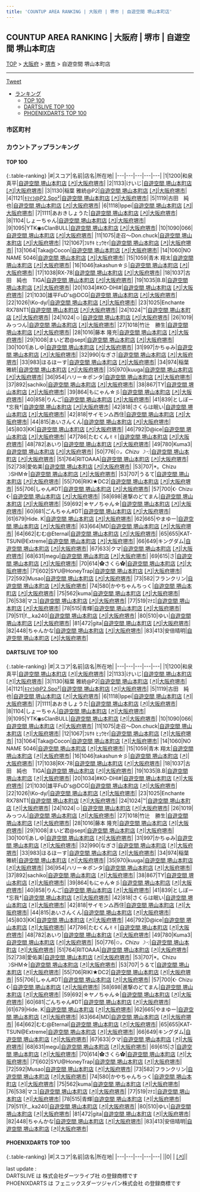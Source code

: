 ```yaml
---
title: 'COUNTUP AREA RANKING | 大阪府 | 堺市 | 自遊空間 堺山本町店'
---
```

## COUNTUP AREA RANKING | 大阪府 | 堺市 | 自遊空間 堺山本町店

[TOP](/darts/rank/) > [大阪府](/darts/rank/大阪府/) > [堺市](/darts/rank/大阪府/堺市/) > 自遊空間 堺山本町店

___

<a href="https://twitter.com/share?ref_src=twsrc%5Etfw" data-text="COUNTUP AREA RANKING | 大阪府堺市自遊空間 堺山本町店" class="twitter-share-button" data-hashtags="DARTSLIVE,PHOENIXDARTS,darts,ダーツ" data-show-count="false">Tweet</a>

* [ランキング](#カウントアップランキング)
    * [TOP 100](#top-100)
    * [DARTSLIVE TOP 100](#dartslive-top-100)
    * [PHOENIXDARTS TOP 100](#phoenixdarts-top-100)

### 市区町村

<ul>

</ul>

### カウントアップランキング

#### TOP 100



{:.table-ranking}
|#|スコア|名前|店名|所在地|
|---|---|---|---|---|
|1|1200|<span class="rank-name-dl">和泉　真平</span>|<a href="/darts/rank/shops/fd9c6bf70836f3e3f454cb89828a1cfe.html">自遊空間 堺山本町店</a> <a href="https://search.dartslive.com/jp/shop/fd9c6bf70836f3e3f454cb89828a1cfe">[↗]</a>|<a href="/darts/rank/大阪府/堺市">大阪府堺市</a>|
|2|1133|<span class="rank-name-dl">けいじ</span>|<a href="/darts/rank/shops/fd9c6bf70836f3e3f454cb89828a1cfe.html">自遊空間 堺山本町店</a> <a href="https://search.dartslive.com/jp/shop/fd9c6bf70836f3e3f454cb89828a1cfe">[↗]</a>|<a href="/darts/rank/大阪府/堺市">大阪府堺市</a>|
|3|1130|<span class="rank-name-dl">稲葉 雅統@P2</span>|<a href="/darts/rank/shops/fd9c6bf70836f3e3f454cb89828a1cfe.html">自遊空間 堺山本町店</a> <a href="https://search.dartslive.com/jp/shop/fd9c6bf70836f3e3f454cb89828a1cfe">[↗]</a>|<a href="/darts/rank/大阪府/堺市">大阪府堺市</a>|
|4|1121|<span class="rank-name-dl">ｷﾏｲﾗ@P2.Spo²</span>|<a href="/darts/rank/shops/fd9c6bf70836f3e3f454cb89828a1cfe.html">自遊空間 堺山本町店</a> <a href="https://search.dartslive.com/jp/shop/fd9c6bf70836f3e3f454cb89828a1cfe">[↗]</a>|<a href="/darts/rank/大阪府/堺市">大阪府堺市</a>|
|5|1119|<span class="rank-name-dl">古田　純也</span>|<a href="/darts/rank/shops/fd9c6bf70836f3e3f454cb89828a1cfe.html">自遊空間 堺山本町店</a> <a href="https://search.dartslive.com/jp/shop/fd9c6bf70836f3e3f454cb89828a1cfe">[↗]</a>|<a href="/darts/rank/大阪府/堺市">大阪府堺市</a>|
|6|1118|<span class="rank-name-dl">Ippei</span>|<a href="/darts/rank/shops/fd9c6bf70836f3e3f454cb89828a1cfe.html">自遊空間 堺山本町店</a> <a href="https://search.dartslive.com/jp/shop/fd9c6bf70836f3e3f454cb89828a1cfe">[↗]</a>|<a href="/darts/rank/大阪府/堺市">大阪府堺市</a>|
|7|1111|<span class="rank-name-dl">あおきしょうた</span>|<a href="/darts/rank/shops/fd9c6bf70836f3e3f454cb89828a1cfe.html">自遊空間 堺山本町店</a> <a href="https://search.dartslive.com/jp/shop/fd9c6bf70836f3e3f454cb89828a1cfe">[↗]</a>|<a href="/darts/rank/大阪府/堺市">大阪府堺市</a>|
|8|1104|<span class="rank-name-dl">しょーちゃん</span>|<a href="/darts/rank/shops/fd9c6bf70836f3e3f454cb89828a1cfe.html">自遊空間 堺山本町店</a> <a href="https://search.dartslive.com/jp/shop/fd9c6bf70836f3e3f454cb89828a1cfe">[↗]</a>|<a href="/darts/rank/大阪府/堺市">大阪府堺市</a>|
|9|1095|<span class="rank-name-dl">YTK◉sClanBULL</span>|<a href="/darts/rank/shops/fd9c6bf70836f3e3f454cb89828a1cfe.html">自遊空間 堺山本町店</a> <a href="https://search.dartslive.com/jp/shop/fd9c6bf70836f3e3f454cb89828a1cfe">[↗]</a>|<a href="/darts/rank/大阪府/堺市">大阪府堺市</a>|
|10|1090|<span class="rank-name-dl">066</span>|<a href="/darts/rank/shops/fd9c6bf70836f3e3f454cb89828a1cfe.html">自遊空間 堺山本町店</a> <a href="https://search.dartslive.com/jp/shop/fd9c6bf70836f3e3f454cb89828a1cfe">[↗]</a>|<a href="/darts/rank/大阪府/堺市">大阪府堺市</a>|
|11|1075|<span class="rank-name-dl">走召〜Don.chuck</span>|<a href="/darts/rank/shops/fd9c6bf70836f3e3f454cb89828a1cfe.html">自遊空間 堺山本町店</a> <a href="https://search.dartslive.com/jp/shop/fd9c6bf70836f3e3f454cb89828a1cfe">[↗]</a>|<a href="/darts/rank/大阪府/堺市">大阪府堺市</a>|
|12|1067|<span class="rank-name-dl">ﾌﾙｻｷ ﾋｭｳｾｲ</span>|<a href="/darts/rank/shops/fd9c6bf70836f3e3f454cb89828a1cfe.html">自遊空間 堺山本町店</a> <a href="https://search.dartslive.com/jp/shop/fd9c6bf70836f3e3f454cb89828a1cfe">[↗]</a>|<a href="/darts/rank/大阪府/堺市">大阪府堺市</a>|
|13|1064|<span class="rank-name-dl">Taka@Cocon</span>|<a href="/darts/rank/shops/fd9c6bf70836f3e3f454cb89828a1cfe.html">自遊空間 堺山本町店</a> <a href="https://search.dartslive.com/jp/shop/fd9c6bf70836f3e3f454cb89828a1cfe">[↗]</a>|<a href="/darts/rank/大阪府/堺市">大阪府堺市</a>|
|14|1060|<span class="rank-name-dl">NO NAME 5046</span>|<a href="/darts/rank/shops/fd9c6bf70836f3e3f454cb89828a1cfe.html">自遊空間 堺山本町店</a> <a href="https://search.dartslive.com/jp/shop/fd9c6bf70836f3e3f454cb89828a1cfe">[↗]</a>|<a href="/darts/rank/大阪府/堺市">大阪府堺市</a>|
|15|1059|<span class="rank-name-dl">青木 翔太</span>|<a href="/darts/rank/shops/fd9c6bf70836f3e3f454cb89828a1cfe.html">自遊空間 堺山本町店</a> <a href="https://search.dartslive.com/jp/shop/fd9c6bf70836f3e3f454cb89828a1cfe">[↗]</a>|<a href="/darts/rank/大阪府/堺市">大阪府堺市</a>|
|16|1046|<span class="rank-name-dl">takashun☆彡</span>|<a href="/darts/rank/shops/fd9c6bf70836f3e3f454cb89828a1cfe.html">自遊空間 堺山本町店</a> <a href="https://search.dartslive.com/jp/shop/fd9c6bf70836f3e3f454cb89828a1cfe">[↗]</a>|<a href="/darts/rank/大阪府/堺市">大阪府堺市</a>|
|17|1038|<span class="rank-name-dl">RX-78</span>|<a href="/darts/rank/shops/fd9c6bf70836f3e3f454cb89828a1cfe.html">自遊空間 堺山本町店</a> <a href="https://search.dartslive.com/jp/shop/fd9c6bf70836f3e3f454cb89828a1cfe">[↗]</a>|<a href="/darts/rank/大阪府/堺市">大阪府堺市</a>|
|18|1037|<span class="rank-name-dl">古田　純也　TIGA</span>|<a href="/darts/rank/shops/fd9c6bf70836f3e3f454cb89828a1cfe.html">自遊空間 堺山本町店</a> <a href="https://search.dartslive.com/jp/shop/fd9c6bf70836f3e3f454cb89828a1cfe">[↗]</a>|<a href="/darts/rank/大阪府/堺市">大阪府堺市</a>|
|19|1035|<span class="rank-name-dl">B.B</span>|<a href="/darts/rank/shops/fd9c6bf70836f3e3f454cb89828a1cfe.html">自遊空間 堺山本町店</a> <a href="https://search.dartslive.com/jp/shop/fd9c6bf70836f3e3f454cb89828a1cfe">[↗]</a>|<a href="/darts/rank/大阪府/堺市">大阪府堺市</a>|
|20|1034|<span class="rank-name-dl">#KO-DHI#</span>|<a href="/darts/rank/shops/fd9c6bf70836f3e3f454cb89828a1cfe.html">自遊空間 堺山本町店</a> <a href="https://search.dartslive.com/jp/shop/fd9c6bf70836f3e3f454cb89828a1cfe">[↗]</a>|<a href="/darts/rank/大阪府/堺市">大阪府堺市</a>|
|21|1030|<span class="rank-name-dl">雄平FuD&#x27;s@DCG</span>|<a href="/darts/rank/shops/fd9c6bf70836f3e3f454cb89828a1cfe.html">自遊空間 堺山本町店</a> <a href="https://search.dartslive.com/jp/shop/fd9c6bf70836f3e3f454cb89828a1cfe">[↗]</a>|<a href="/darts/rank/大阪府/堺市">大阪府堺市</a>|
|22|1026|<span class="rank-name-dl">\Ko-dy/</span>|<a href="/darts/rank/shops/fd9c6bf70836f3e3f454cb89828a1cfe.html">自遊空間 堺山本町店</a> <a href="https://search.dartslive.com/jp/shop/fd9c6bf70836f3e3f454cb89828a1cfe">[↗]</a>|<a href="/darts/rank/大阪府/堺市">大阪府堺市</a>|
|23|1025|<span class="rank-name-dl">Enchante RX78NT1</span>|<a href="/darts/rank/shops/fd9c6bf70836f3e3f454cb89828a1cfe.html">自遊空間 堺山本町店</a> <a href="https://search.dartslive.com/jp/shop/fd9c6bf70836f3e3f454cb89828a1cfe">[↗]</a>|<a href="/darts/rank/大阪府/堺市">大阪府堺市</a>|
|24|1024|<span class="rank-name-dl">™️</span>|<a href="/darts/rank/shops/fd9c6bf70836f3e3f454cb89828a1cfe.html">自遊空間 堺山本町店</a> <a href="https://search.dartslive.com/jp/shop/fd9c6bf70836f3e3f454cb89828a1cfe">[↗]</a>|<a href="/darts/rank/大阪府/堺市">大阪府堺市</a>|
|24|1024|<span class="rank-name-dl">☺︎</span>|<a href="/darts/rank/shops/fd9c6bf70836f3e3f454cb89828a1cfe.html">自遊空間 堺山本町店</a> <a href="https://search.dartslive.com/jp/shop/fd9c6bf70836f3e3f454cb89828a1cfe">[↗]</a>|<a href="/darts/rank/大阪府/堺市">大阪府堺市</a>|
|26|1019|<span class="rank-name-dl">みっつん</span>|<a href="/darts/rank/shops/fd9c6bf70836f3e3f454cb89828a1cfe.html">自遊空間 堺山本町店</a> <a href="https://search.dartslive.com/jp/shop/fd9c6bf70836f3e3f454cb89828a1cfe">[↗]</a>|<a href="/darts/rank/大阪府/堺市">大阪府堺市</a>|
|27|1018|<span class="rank-name-dl">竹辻　勝生</span>|<a href="/darts/rank/shops/fd9c6bf70836f3e3f454cb89828a1cfe.html">自遊空間 堺山本町店</a> <a href="https://search.dartslive.com/jp/shop/fd9c6bf70836f3e3f454cb89828a1cfe">[↗]</a>|<a href="/darts/rank/大阪府/堺市">大阪府堺市</a>|
|28|1016|<span class="rank-name-dl">藤本 隆充</span>|<a href="/darts/rank/shops/fd9c6bf70836f3e3f454cb89828a1cfe.html">自遊空間 堺山本町店</a> <a href="https://search.dartslive.com/jp/shop/fd9c6bf70836f3e3f454cb89828a1cfe">[↗]</a>|<a href="/darts/rank/大阪府/堺市">大阪府堺市</a>|
|29|1008|<span class="rank-name-dl">まいど君@sept</span>|<a href="/darts/rank/shops/fd9c6bf70836f3e3f454cb89828a1cfe.html">自遊空間 堺山本町店</a> <a href="https://search.dartslive.com/jp/shop/fd9c6bf70836f3e3f454cb89828a1cfe">[↗]</a>|<a href="/darts/rank/大阪府/堺市">大阪府堺市</a>|
|30|1001|<span class="rank-name-dl">あしゆ</span>|<a href="/darts/rank/shops/fd9c6bf70836f3e3f454cb89828a1cfe.html">自遊空間 堺山本町店</a> <a href="https://search.dartslive.com/jp/shop/fd9c6bf70836f3e3f454cb89828a1cfe">[↗]</a>|<a href="/darts/rank/大阪府/堺市">大阪府堺市</a>|
|31|997|<span class="rank-name-dl">かちゅみ</span>|<a href="/darts/rank/shops/fd9c6bf70836f3e3f454cb89828a1cfe.html">自遊空間 堺山本町店</a> <a href="https://search.dartslive.com/jp/shop/fd9c6bf70836f3e3f454cb89828a1cfe">[↗]</a>|<a href="/darts/rank/大阪府/堺市">大阪府堺市</a>|
|32|990|<span class="rank-name-dl">なぎさ</span>|<a href="/darts/rank/shops/fd9c6bf70836f3e3f454cb89828a1cfe.html">自遊空間 堺山本町店</a> <a href="https://search.dartslive.com/jp/shop/fd9c6bf70836f3e3f454cb89828a1cfe">[↗]</a>|<a href="/darts/rank/大阪府/堺市">大阪府堺市</a>|
|33|983|<span class="rank-name-dl">ほるほーす</span>|<a href="/darts/rank/shops/fd9c6bf70836f3e3f454cb89828a1cfe.html">自遊空間 堺山本町店</a> <a href="https://search.dartslive.com/jp/shop/fd9c6bf70836f3e3f454cb89828a1cfe">[↗]</a>|<a href="/darts/rank/大阪府/堺市">大阪府堺市</a>|
|34|974|<span class="rank-name-dl">稲葉 雅統</span>|<a href="/darts/rank/shops/fd9c6bf70836f3e3f454cb89828a1cfe.html">自遊空間 堺山本町店</a> <a href="https://search.dartslive.com/jp/shop/fd9c6bf70836f3e3f454cb89828a1cfe">[↗]</a>|<a href="/darts/rank/大阪府/堺市">大阪府堺市</a>|
|35|970|<span class="rank-name-dl">kuuga</span>|<a href="/darts/rank/shops/fd9c6bf70836f3e3f454cb89828a1cfe.html">自遊空間 堺山本町店</a> <a href="https://search.dartslive.com/jp/shop/fd9c6bf70836f3e3f454cb89828a1cfe">[↗]</a>|<a href="/darts/rank/大阪府/堺市">大阪府堺市</a>|
|36|954|<span class="rank-name-dl">ハリー☆ポンタ</span>|<a href="/darts/rank/shops/fd9c6bf70836f3e3f454cb89828a1cfe.html">自遊空間 堺山本町店</a> <a href="https://search.dartslive.com/jp/shop/fd9c6bf70836f3e3f454cb89828a1cfe">[↗]</a>|<a href="/darts/rank/大阪府/堺市">大阪府堺市</a>|
|37|892|<span class="rank-name-dl">sachiko</span>|<a href="/darts/rank/shops/fd9c6bf70836f3e3f454cb89828a1cfe.html">自遊空間 堺山本町店</a> <a href="https://search.dartslive.com/jp/shop/fd9c6bf70836f3e3f454cb89828a1cfe">[↗]</a>|<a href="/darts/rank/大阪府/堺市">大阪府堺市</a>|
|38|867|<span class="rank-name-dl">TY</span>|<a href="/darts/rank/shops/fd9c6bf70836f3e3f454cb89828a1cfe.html">自遊空間 堺山本町店</a> <a href="https://search.dartslive.com/jp/shop/fd9c6bf70836f3e3f454cb89828a1cfe">[↗]</a>|<a href="/darts/rank/大阪府/堺市">大阪府堺市</a>|
|39|864|<span class="rank-name-dl">もにゃん☆彡</span>|<a href="/darts/rank/shops/fd9c6bf70836f3e3f454cb89828a1cfe.html">自遊空間 堺山本町店</a> <a href="https://search.dartslive.com/jp/shop/fd9c6bf70836f3e3f454cb89828a1cfe">[↗]</a>|<a href="/darts/rank/大阪府/堺市">大阪府堺市</a>|
|40|858|<span class="rank-name-dl">りんご</span>|<a href="/darts/rank/shops/fd9c6bf70836f3e3f454cb89828a1cfe.html">自遊空間 堺山本町店</a> <a href="https://search.dartslive.com/jp/shop/fd9c6bf70836f3e3f454cb89828a1cfe">[↗]</a>|<a href="/darts/rank/大阪府/堺市">大阪府堺市</a>|
|41|839|<span class="rank-name-dl">としぼー†忘我†</span>|<a href="/darts/rank/shops/fd9c6bf70836f3e3f454cb89828a1cfe.html">自遊空間 堺山本町店</a> <a href="https://search.dartslive.com/jp/shop/fd9c6bf70836f3e3f454cb89828a1cfe">[↗]</a>|<a href="/darts/rank/大阪府/堺市">大阪府堺市</a>|
|42|818|<span class="rank-name-dl">さくらは眠い</span>|<a href="/darts/rank/shops/fd9c6bf70836f3e3f454cb89828a1cfe.html">自遊空間 堺山本町店</a> <a href="https://search.dartslive.com/jp/shop/fd9c6bf70836f3e3f454cb89828a1cfe">[↗]</a>|<a href="/darts/rank/大阪府/堺市">大阪府堺市</a>|
|42|818|<span class="rank-name-dl">サイモン△西住</span>|<a href="/darts/rank/shops/fd9c6bf70836f3e3f454cb89828a1cfe.html">自遊空間 堺山本町店</a> <a href="https://search.dartslive.com/jp/shop/fd9c6bf70836f3e3f454cb89828a1cfe">[↗]</a>|<a href="/darts/rank/大阪府/堺市">大阪府堺市</a>|
|44|815|<span class="rank-name-dl">あいさんくん</span>|<a href="/darts/rank/shops/fd9c6bf70836f3e3f454cb89828a1cfe.html">自遊空間 堺山本町店</a> <a href="https://search.dartslive.com/jp/shop/fd9c6bf70836f3e3f454cb89828a1cfe">[↗]</a>|<a href="/darts/rank/大阪府/堺市">大阪府堺市</a>|
|45|803|<span class="rank-name-dl">KK</span>|<a href="/darts/rank/shops/fd9c6bf70836f3e3f454cb89828a1cfe.html">自遊空間 堺山本町店</a> <a href="https://search.dartslive.com/jp/shop/fd9c6bf70836f3e3f454cb89828a1cfe">[↗]</a>|<a href="/darts/rank/大阪府/堺市">大阪府堺市</a>|
|46|792|<span class="rank-name-dl">D@ice</span>|<a href="/darts/rank/shops/fd9c6bf70836f3e3f454cb89828a1cfe.html">自遊空間 堺山本町店</a> <a href="https://search.dartslive.com/jp/shop/fd9c6bf70836f3e3f454cb89828a1cfe">[↗]</a>|<a href="/darts/rank/大阪府/堺市">大阪府堺市</a>|
|47|786|<span class="rank-name-dl">たむくん✌︎✌︎</span>|<a href="/darts/rank/shops/fd9c6bf70836f3e3f454cb89828a1cfe.html">自遊空間 堺山本町店</a> <a href="https://search.dartslive.com/jp/shop/fd9c6bf70836f3e3f454cb89828a1cfe">[↗]</a>|<a href="/darts/rank/大阪府/堺市">大阪府堺市</a>|
|48|782|<span class="rank-name-dl">あいり</span>|<a href="/darts/rank/shops/fd9c6bf70836f3e3f454cb89828a1cfe.html">自遊空間 堺山本町店</a> <a href="https://search.dartslive.com/jp/shop/fd9c6bf70836f3e3f454cb89828a1cfe">[↗]</a>|<a href="/darts/rank/大阪府/堺市">大阪府堺市</a>|
|49|780|<span class="rank-name-dl">Kuma3</span>|<a href="/darts/rank/shops/fd9c6bf70836f3e3f454cb89828a1cfe.html">自遊空間 堺山本町店</a> <a href="https://search.dartslive.com/jp/shop/fd9c6bf70836f3e3f454cb89828a1cfe">[↗]</a>|<a href="/darts/rank/大阪府/堺市">大阪府堺市</a>|
|50|776|<span class="rank-name-dl">✩*。Chizu ☽･:*</span>|<a href="/darts/rank/shops/fd9c6bf70836f3e3f454cb89828a1cfe.html">自遊空間 堺山本町店</a> <a href="https://search.dartslive.com/jp/shop/fd9c6bf70836f3e3f454cb89828a1cfe">[↗]</a>|<a href="/darts/rank/大阪府/堺市">大阪府堺市</a>|
|51|764|<span class="rank-name-dl">RITOAAA</span>|<a href="/darts/rank/shops/fd9c6bf70836f3e3f454cb89828a1cfe.html">自遊空間 堺山本町店</a> <a href="https://search.dartslive.com/jp/shop/fd9c6bf70836f3e3f454cb89828a1cfe">[↗]</a>|<a href="/darts/rank/大阪府/堺市">大阪府堺市</a>|
|52|738|<span class="rank-name-dl">愛佑美</span>|<a href="/darts/rank/shops/fd9c6bf70836f3e3f454cb89828a1cfe.html">自遊空間 堺山本町店</a> <a href="https://search.dartslive.com/jp/shop/fd9c6bf70836f3e3f454cb89828a1cfe">[↗]</a>|<a href="/darts/rank/大阪府/堺市">大阪府堺市</a>|
|53|707|<span class="rank-name-dl">*。Chizu ☽SHM☆</span>|<a href="/darts/rank/shops/fd9c6bf70836f3e3f454cb89828a1cfe.html">自遊空間 堺山本町店</a> <a href="https://search.dartslive.com/jp/shop/fd9c6bf70836f3e3f454cb89828a1cfe">[↗]</a>|<a href="/darts/rank/大阪府/堺市">大阪府堺市</a>|
|53|707|<span class="rank-name-dl">うるて</span>|<a href="/darts/rank/shops/fd9c6bf70836f3e3f454cb89828a1cfe.html">自遊空間 堺山本町店</a> <a href="https://search.dartslive.com/jp/shop/fd9c6bf70836f3e3f454cb89828a1cfe">[↗]</a>|<a href="/darts/rank/大阪府/堺市">大阪府堺市</a>|
|55|706|<span class="rank-name-dl">RIKI★DC2</span>|<a href="/darts/rank/shops/fd9c6bf70836f3e3f454cb89828a1cfe.html">自遊空間 堺山本町店</a> <a href="https://search.dartslive.com/jp/shop/fd9c6bf70836f3e3f454cb89828a1cfe">[↗]</a>|<a href="/darts/rank/大阪府/堺市">大阪府堺市</a>|
|55|706|<span class="rank-name-dl">しゃん#DT</span>|<a href="/darts/rank/shops/fd9c6bf70836f3e3f454cb89828a1cfe.html">自遊空間 堺山本町店</a> <a href="https://search.dartslive.com/jp/shop/fd9c6bf70836f3e3f454cb89828a1cfe">[↗]</a>|<a href="/darts/rank/大阪府/堺市">大阪府堺市</a>|
|57|700|<span class="rank-name-dl">☪︎ Chizu ☪︎</span>|<a href="/darts/rank/shops/fd9c6bf70836f3e3f454cb89828a1cfe.html">自遊空間 堺山本町店</a> <a href="https://search.dartslive.com/jp/shop/fd9c6bf70836f3e3f454cb89828a1cfe">[↗]</a>|<a href="/darts/rank/大阪府/堺市">大阪府堺市</a>|
|58|698|<span class="rank-name-dl">進撃のどてまん</span>|<a href="/darts/rank/shops/fd9c6bf70836f3e3f454cb89828a1cfe.html">自遊空間 堺山本町店</a> <a href="https://search.dartslive.com/jp/shop/fd9c6bf70836f3e3f454cb89828a1cfe">[↗]</a>|<a href="/darts/rank/大阪府/堺市">大阪府堺市</a>|
|59|692|<span class="rank-name-dl">☆ヤノちゃん☆</span>|<a href="/darts/rank/shops/fd9c6bf70836f3e3f454cb89828a1cfe.html">自遊空間 堺山本町店</a> <a href="https://search.dartslive.com/jp/shop/fd9c6bf70836f3e3f454cb89828a1cfe">[↗]</a>|<a href="/darts/rank/大阪府/堺市">大阪府堺市</a>|
|60|681|<span class="rank-name-dl">ごんちゃん#DT</span>|<a href="/darts/rank/shops/fd9c6bf70836f3e3f454cb89828a1cfe.html">自遊空間 堺山本町店</a> <a href="https://search.dartslive.com/jp/shop/fd9c6bf70836f3e3f454cb89828a1cfe">[↗]</a>|<a href="/darts/rank/大阪府/堺市">大阪府堺市</a>|
|61|679|<span class="rank-name-dl">Hide. K</span>|<a href="/darts/rank/shops/fd9c6bf70836f3e3f454cb89828a1cfe.html">自遊空間 堺山本町店</a> <a href="https://search.dartslive.com/jp/shop/fd9c6bf70836f3e3f454cb89828a1cfe">[↗]</a>|<a href="/darts/rank/大阪府/堺市">大阪府堺市</a>|
|62|665|<span class="rank-name-dl">やまゆー</span>|<a href="/darts/rank/shops/fd9c6bf70836f3e3f454cb89828a1cfe.html">自遊空間 堺山本町店</a> <a href="https://search.dartslive.com/jp/shop/fd9c6bf70836f3e3f454cb89828a1cfe">[↗]</a>|<a href="/darts/rank/大阪府/堺市">大阪府堺市</a>|
|63|664|<span class="rank-name-dl">MD</span>|<a href="/darts/rank/shops/fd9c6bf70836f3e3f454cb89828a1cfe.html">自遊空間 堺山本町店</a> <a href="https://search.dartslive.com/jp/shop/fd9c6bf70836f3e3f454cb89828a1cfe">[↗]</a>|<a href="/darts/rank/大阪府/堺市">大阪府堺市</a>|
|64|662|<span class="rank-name-dl">むむ@Eternal</span>|<a href="/darts/rank/shops/fd9c6bf70836f3e3f454cb89828a1cfe.html">自遊空間 堺山本町店</a> <a href="https://search.dartslive.com/jp/shop/fd9c6bf70836f3e3f454cb89828a1cfe">[↗]</a>|<a href="/darts/rank/大阪府/堺市">大阪府堺市</a>|
|65|655|<span class="rank-name-dl">KAT-TSUN@Extreme</span>|<a href="/darts/rank/shops/fd9c6bf70836f3e3f454cb89828a1cfe.html">自遊空間 堺山本町店</a> <a href="https://search.dartslive.com/jp/shop/fd9c6bf70836f3e3f454cb89828a1cfe">[↗]</a>|<a href="/darts/rank/大阪府/堺市">大阪府堺市</a>|
|66|649|<span class="rank-name-dl">キングダム</span>|<a href="/darts/rank/shops/fd9c6bf70836f3e3f454cb89828a1cfe.html">自遊空間 堺山本町店</a> <a href="https://search.dartslive.com/jp/shop/fd9c6bf70836f3e3f454cb89828a1cfe">[↗]</a>|<a href="/darts/rank/大阪府/堺市">大阪府堺市</a>|
|67|633|<span class="rank-name-dl">クマ</span>|<a href="/darts/rank/shops/fd9c6bf70836f3e3f454cb89828a1cfe.html">自遊空間 堺山本町店</a> <a href="https://search.dartslive.com/jp/shop/fd9c6bf70836f3e3f454cb89828a1cfe">[↗]</a>|<a href="/darts/rank/大阪府/堺市">大阪府堺市</a>|
|68|631|<span class="rank-name-dl">megu</span>|<a href="/darts/rank/shops/fd9c6bf70836f3e3f454cb89828a1cfe.html">自遊空間 堺山本町店</a> <a href="https://search.dartslive.com/jp/shop/fd9c6bf70836f3e3f454cb89828a1cfe">[↗]</a>|<a href="/darts/rank/大阪府/堺市">大阪府堺市</a>|
|69|615|<span class="rank-name-dl">さ</span>|<a href="/darts/rank/shops/fd9c6bf70836f3e3f454cb89828a1cfe.html">自遊空間 堺山本町店</a> <a href="https://search.dartslive.com/jp/shop/fd9c6bf70836f3e3f454cb89828a1cfe">[↗]</a>|<a href="/darts/rank/大阪府/堺市">大阪府堺市</a>|
|70|614|<span class="rank-name-dl">✿さくら✿</span>|<a href="/darts/rank/shops/fd9c6bf70836f3e3f454cb89828a1cfe.html">自遊空間 堺山本町店</a> <a href="https://search.dartslive.com/jp/shop/fd9c6bf70836f3e3f454cb89828a1cfe">[↗]</a>|<a href="/darts/rank/大阪府/堺市">大阪府堺市</a>|
|71|602|<span class="rank-name-dl">SYU@HoneyTrap</span>|<a href="/darts/rank/shops/fd9c6bf70836f3e3f454cb89828a1cfe.html">自遊空間 堺山本町店</a> <a href="https://search.dartslive.com/jp/shop/fd9c6bf70836f3e3f454cb89828a1cfe">[↗]</a>|<a href="/darts/rank/大阪府/堺市">大阪府堺市</a>|
|72|592|<span class="rank-name-dl">Musao</span>|<a href="/darts/rank/shops/fd9c6bf70836f3e3f454cb89828a1cfe.html">自遊空間 堺山本町店</a> <a href="https://search.dartslive.com/jp/shop/fd9c6bf70836f3e3f454cb89828a1cfe">[↗]</a>|<a href="/darts/rank/大阪府/堺市">大阪府堺市</a>|
|73|582|<span class="rank-name-dl">フランクリン</span>|<a href="/darts/rank/shops/fd9c6bf70836f3e3f454cb89828a1cfe.html">自遊空間 堺山本町店</a> <a href="https://search.dartslive.com/jp/shop/fd9c6bf70836f3e3f454cb89828a1cfe">[↗]</a>|<a href="/darts/rank/大阪府/堺市">大阪府堺市</a>|
|74|580|<span class="rank-name-dl">かやちゃんちっく</span>|<a href="/darts/rank/shops/fd9c6bf70836f3e3f454cb89828a1cfe.html">自遊空間 堺山本町店</a> <a href="https://search.dartslive.com/jp/shop/fd9c6bf70836f3e3f454cb89828a1cfe">[↗]</a>|<a href="/darts/rank/大阪府/堺市">大阪府堺市</a>|
|75|562|<span class="rank-name-dl">kuma</span>|<a href="/darts/rank/shops/fd9c6bf70836f3e3f454cb89828a1cfe.html">自遊空間 堺山本町店</a> <a href="https://search.dartslive.com/jp/shop/fd9c6bf70836f3e3f454cb89828a1cfe">[↗]</a>|<a href="/darts/rank/大阪府/堺市">大阪府堺市</a>|
|76|538|<span class="rank-name-dl">マユ</span>|<a href="/darts/rank/shops/fd9c6bf70836f3e3f454cb89828a1cfe.html">自遊空間 堺山本町店</a> <a href="https://search.dartslive.com/jp/shop/fd9c6bf70836f3e3f454cb89828a1cfe">[↗]</a>|<a href="/darts/rank/大阪府/堺市">大阪府堺市</a>|
|77|519|<span class="rank-name-dl">ﾏﾅｴ</span>|<a href="/darts/rank/shops/fd9c6bf70836f3e3f454cb89828a1cfe.html">自遊空間 堺山本町店</a> <a href="https://search.dartslive.com/jp/shop/fd9c6bf70836f3e3f454cb89828a1cfe">[↗]</a>|<a href="/darts/rank/大阪府/堺市">大阪府堺市</a>|
|78|515|<span class="rank-name-dl">青輝</span>|<a href="/darts/rank/shops/fd9c6bf70836f3e3f454cb89828a1cfe.html">自遊空間 堺山本町店</a> <a href="https://search.dartslive.com/jp/shop/fd9c6bf70836f3e3f454cb89828a1cfe">[↗]</a>|<a href="/darts/rank/大阪府/堺市">大阪府堺市</a>|
|79|511|<span class="rank-name-dl">f._.ka240</span>|<a href="/darts/rank/shops/fd9c6bf70836f3e3f454cb89828a1cfe.html">自遊空間 堺山本町店</a> <a href="https://search.dartslive.com/jp/shop/fd9c6bf70836f3e3f454cb89828a1cfe">[↗]</a>|<a href="/darts/rank/大阪府/堺市">大阪府堺市</a>|
|80|510|<span class="rank-name-dl">ゆい</span>|<a href="/darts/rank/shops/fd9c6bf70836f3e3f454cb89828a1cfe.html">自遊空間 堺山本町店</a> <a href="https://search.dartslive.com/jp/shop/fd9c6bf70836f3e3f454cb89828a1cfe">[↗]</a>|<a href="/darts/rank/大阪府/堺市">大阪府堺市</a>|
|81|472|<span class="rank-name-dl">gita</span>|<a href="/darts/rank/shops/fd9c6bf70836f3e3f454cb89828a1cfe.html">自遊空間 堺山本町店</a> <a href="https://search.dartslive.com/jp/shop/fd9c6bf70836f3e3f454cb89828a1cfe">[↗]</a>|<a href="/darts/rank/大阪府/堺市">大阪府堺市</a>|
|82|448|<span class="rank-name-dl">ちゃんかな</span>|<a href="/darts/rank/shops/fd9c6bf70836f3e3f454cb89828a1cfe.html">自遊空間 堺山本町店</a> <a href="https://search.dartslive.com/jp/shop/fd9c6bf70836f3e3f454cb89828a1cfe">[↗]</a>|<a href="/darts/rank/大阪府/堺市">大阪府堺市</a>|
|83|413|<span class="rank-name-dl">安倍晴明</span>|<a href="/darts/rank/shops/fd9c6bf70836f3e3f454cb89828a1cfe.html">自遊空間 堺山本町店</a> <a href="https://search.dartslive.com/jp/shop/fd9c6bf70836f3e3f454cb89828a1cfe">[↗]</a>|<a href="/darts/rank/大阪府/堺市">大阪府堺市</a>|


#### DARTSLIVE TOP 100



{:.table-ranking}
|#|スコア|名前|店名|所在地|
|---|---|---|---|---|
|1|1200|<span class="rank-name-dl">和泉　真平</span>|<a href="/darts/rank/shops/fd9c6bf70836f3e3f454cb89828a1cfe.html">自遊空間 堺山本町店</a> <a href="https://search.dartslive.com/jp/shop/fd9c6bf70836f3e3f454cb89828a1cfe">[↗]</a>|<a href="/darts/rank/大阪府/堺市">大阪府堺市</a>|
|2|1133|<span class="rank-name-dl">けいじ</span>|<a href="/darts/rank/shops/fd9c6bf70836f3e3f454cb89828a1cfe.html">自遊空間 堺山本町店</a> <a href="https://search.dartslive.com/jp/shop/fd9c6bf70836f3e3f454cb89828a1cfe">[↗]</a>|<a href="/darts/rank/大阪府/堺市">大阪府堺市</a>|
|3|1130|<span class="rank-name-dl">稲葉 雅統@P2</span>|<a href="/darts/rank/shops/fd9c6bf70836f3e3f454cb89828a1cfe.html">自遊空間 堺山本町店</a> <a href="https://search.dartslive.com/jp/shop/fd9c6bf70836f3e3f454cb89828a1cfe">[↗]</a>|<a href="/darts/rank/大阪府/堺市">大阪府堺市</a>|
|4|1121|<span class="rank-name-dl">ｷﾏｲﾗ@P2.Spo²</span>|<a href="/darts/rank/shops/fd9c6bf70836f3e3f454cb89828a1cfe.html">自遊空間 堺山本町店</a> <a href="https://search.dartslive.com/jp/shop/fd9c6bf70836f3e3f454cb89828a1cfe">[↗]</a>|<a href="/darts/rank/大阪府/堺市">大阪府堺市</a>|
|5|1119|<span class="rank-name-dl">古田　純也</span>|<a href="/darts/rank/shops/fd9c6bf70836f3e3f454cb89828a1cfe.html">自遊空間 堺山本町店</a> <a href="https://search.dartslive.com/jp/shop/fd9c6bf70836f3e3f454cb89828a1cfe">[↗]</a>|<a href="/darts/rank/大阪府/堺市">大阪府堺市</a>|
|6|1118|<span class="rank-name-dl">Ippei</span>|<a href="/darts/rank/shops/fd9c6bf70836f3e3f454cb89828a1cfe.html">自遊空間 堺山本町店</a> <a href="https://search.dartslive.com/jp/shop/fd9c6bf70836f3e3f454cb89828a1cfe">[↗]</a>|<a href="/darts/rank/大阪府/堺市">大阪府堺市</a>|
|7|1111|<span class="rank-name-dl">あおきしょうた</span>|<a href="/darts/rank/shops/fd9c6bf70836f3e3f454cb89828a1cfe.html">自遊空間 堺山本町店</a> <a href="https://search.dartslive.com/jp/shop/fd9c6bf70836f3e3f454cb89828a1cfe">[↗]</a>|<a href="/darts/rank/大阪府/堺市">大阪府堺市</a>|
|8|1104|<span class="rank-name-dl">しょーちゃん</span>|<a href="/darts/rank/shops/fd9c6bf70836f3e3f454cb89828a1cfe.html">自遊空間 堺山本町店</a> <a href="https://search.dartslive.com/jp/shop/fd9c6bf70836f3e3f454cb89828a1cfe">[↗]</a>|<a href="/darts/rank/大阪府/堺市">大阪府堺市</a>|
|9|1095|<span class="rank-name-dl">YTK◉sClanBULL</span>|<a href="/darts/rank/shops/fd9c6bf70836f3e3f454cb89828a1cfe.html">自遊空間 堺山本町店</a> <a href="https://search.dartslive.com/jp/shop/fd9c6bf70836f3e3f454cb89828a1cfe">[↗]</a>|<a href="/darts/rank/大阪府/堺市">大阪府堺市</a>|
|10|1090|<span class="rank-name-dl">066</span>|<a href="/darts/rank/shops/fd9c6bf70836f3e3f454cb89828a1cfe.html">自遊空間 堺山本町店</a> <a href="https://search.dartslive.com/jp/shop/fd9c6bf70836f3e3f454cb89828a1cfe">[↗]</a>|<a href="/darts/rank/大阪府/堺市">大阪府堺市</a>|
|11|1075|<span class="rank-name-dl">走召〜Don.chuck</span>|<a href="/darts/rank/shops/fd9c6bf70836f3e3f454cb89828a1cfe.html">自遊空間 堺山本町店</a> <a href="https://search.dartslive.com/jp/shop/fd9c6bf70836f3e3f454cb89828a1cfe">[↗]</a>|<a href="/darts/rank/大阪府/堺市">大阪府堺市</a>|
|12|1067|<span class="rank-name-dl">ﾌﾙｻｷ ﾋｭｳｾｲ</span>|<a href="/darts/rank/shops/fd9c6bf70836f3e3f454cb89828a1cfe.html">自遊空間 堺山本町店</a> <a href="https://search.dartslive.com/jp/shop/fd9c6bf70836f3e3f454cb89828a1cfe">[↗]</a>|<a href="/darts/rank/大阪府/堺市">大阪府堺市</a>|
|13|1064|<span class="rank-name-dl">Taka@Cocon</span>|<a href="/darts/rank/shops/fd9c6bf70836f3e3f454cb89828a1cfe.html">自遊空間 堺山本町店</a> <a href="https://search.dartslive.com/jp/shop/fd9c6bf70836f3e3f454cb89828a1cfe">[↗]</a>|<a href="/darts/rank/大阪府/堺市">大阪府堺市</a>|
|14|1060|<span class="rank-name-dl">NO NAME 5046</span>|<a href="/darts/rank/shops/fd9c6bf70836f3e3f454cb89828a1cfe.html">自遊空間 堺山本町店</a> <a href="https://search.dartslive.com/jp/shop/fd9c6bf70836f3e3f454cb89828a1cfe">[↗]</a>|<a href="/darts/rank/大阪府/堺市">大阪府堺市</a>|
|15|1059|<span class="rank-name-dl">青木 翔太</span>|<a href="/darts/rank/shops/fd9c6bf70836f3e3f454cb89828a1cfe.html">自遊空間 堺山本町店</a> <a href="https://search.dartslive.com/jp/shop/fd9c6bf70836f3e3f454cb89828a1cfe">[↗]</a>|<a href="/darts/rank/大阪府/堺市">大阪府堺市</a>|
|16|1046|<span class="rank-name-dl">takashun☆彡</span>|<a href="/darts/rank/shops/fd9c6bf70836f3e3f454cb89828a1cfe.html">自遊空間 堺山本町店</a> <a href="https://search.dartslive.com/jp/shop/fd9c6bf70836f3e3f454cb89828a1cfe">[↗]</a>|<a href="/darts/rank/大阪府/堺市">大阪府堺市</a>|
|17|1038|<span class="rank-name-dl">RX-78</span>|<a href="/darts/rank/shops/fd9c6bf70836f3e3f454cb89828a1cfe.html">自遊空間 堺山本町店</a> <a href="https://search.dartslive.com/jp/shop/fd9c6bf70836f3e3f454cb89828a1cfe">[↗]</a>|<a href="/darts/rank/大阪府/堺市">大阪府堺市</a>|
|18|1037|<span class="rank-name-dl">古田　純也　TIGA</span>|<a href="/darts/rank/shops/fd9c6bf70836f3e3f454cb89828a1cfe.html">自遊空間 堺山本町店</a> <a href="https://search.dartslive.com/jp/shop/fd9c6bf70836f3e3f454cb89828a1cfe">[↗]</a>|<a href="/darts/rank/大阪府/堺市">大阪府堺市</a>|
|19|1035|<span class="rank-name-dl">B.B</span>|<a href="/darts/rank/shops/fd9c6bf70836f3e3f454cb89828a1cfe.html">自遊空間 堺山本町店</a> <a href="https://search.dartslive.com/jp/shop/fd9c6bf70836f3e3f454cb89828a1cfe">[↗]</a>|<a href="/darts/rank/大阪府/堺市">大阪府堺市</a>|
|20|1034|<span class="rank-name-dl">#KO-DHI#</span>|<a href="/darts/rank/shops/fd9c6bf70836f3e3f454cb89828a1cfe.html">自遊空間 堺山本町店</a> <a href="https://search.dartslive.com/jp/shop/fd9c6bf70836f3e3f454cb89828a1cfe">[↗]</a>|<a href="/darts/rank/大阪府/堺市">大阪府堺市</a>|
|21|1030|<span class="rank-name-dl">雄平FuD&#x27;s@DCG</span>|<a href="/darts/rank/shops/fd9c6bf70836f3e3f454cb89828a1cfe.html">自遊空間 堺山本町店</a> <a href="https://search.dartslive.com/jp/shop/fd9c6bf70836f3e3f454cb89828a1cfe">[↗]</a>|<a href="/darts/rank/大阪府/堺市">大阪府堺市</a>|
|22|1026|<span class="rank-name-dl">\Ko-dy/</span>|<a href="/darts/rank/shops/fd9c6bf70836f3e3f454cb89828a1cfe.html">自遊空間 堺山本町店</a> <a href="https://search.dartslive.com/jp/shop/fd9c6bf70836f3e3f454cb89828a1cfe">[↗]</a>|<a href="/darts/rank/大阪府/堺市">大阪府堺市</a>|
|23|1025|<span class="rank-name-dl">Enchante RX78NT1</span>|<a href="/darts/rank/shops/fd9c6bf70836f3e3f454cb89828a1cfe.html">自遊空間 堺山本町店</a> <a href="https://search.dartslive.com/jp/shop/fd9c6bf70836f3e3f454cb89828a1cfe">[↗]</a>|<a href="/darts/rank/大阪府/堺市">大阪府堺市</a>|
|24|1024|<span class="rank-name-dl">™️</span>|<a href="/darts/rank/shops/fd9c6bf70836f3e3f454cb89828a1cfe.html">自遊空間 堺山本町店</a> <a href="https://search.dartslive.com/jp/shop/fd9c6bf70836f3e3f454cb89828a1cfe">[↗]</a>|<a href="/darts/rank/大阪府/堺市">大阪府堺市</a>|
|24|1024|<span class="rank-name-dl">☺︎</span>|<a href="/darts/rank/shops/fd9c6bf70836f3e3f454cb89828a1cfe.html">自遊空間 堺山本町店</a> <a href="https://search.dartslive.com/jp/shop/fd9c6bf70836f3e3f454cb89828a1cfe">[↗]</a>|<a href="/darts/rank/大阪府/堺市">大阪府堺市</a>|
|26|1019|<span class="rank-name-dl">みっつん</span>|<a href="/darts/rank/shops/fd9c6bf70836f3e3f454cb89828a1cfe.html">自遊空間 堺山本町店</a> <a href="https://search.dartslive.com/jp/shop/fd9c6bf70836f3e3f454cb89828a1cfe">[↗]</a>|<a href="/darts/rank/大阪府/堺市">大阪府堺市</a>|
|27|1018|<span class="rank-name-dl">竹辻　勝生</span>|<a href="/darts/rank/shops/fd9c6bf70836f3e3f454cb89828a1cfe.html">自遊空間 堺山本町店</a> <a href="https://search.dartslive.com/jp/shop/fd9c6bf70836f3e3f454cb89828a1cfe">[↗]</a>|<a href="/darts/rank/大阪府/堺市">大阪府堺市</a>|
|28|1016|<span class="rank-name-dl">藤本 隆充</span>|<a href="/darts/rank/shops/fd9c6bf70836f3e3f454cb89828a1cfe.html">自遊空間 堺山本町店</a> <a href="https://search.dartslive.com/jp/shop/fd9c6bf70836f3e3f454cb89828a1cfe">[↗]</a>|<a href="/darts/rank/大阪府/堺市">大阪府堺市</a>|
|29|1008|<span class="rank-name-dl">まいど君@sept</span>|<a href="/darts/rank/shops/fd9c6bf70836f3e3f454cb89828a1cfe.html">自遊空間 堺山本町店</a> <a href="https://search.dartslive.com/jp/shop/fd9c6bf70836f3e3f454cb89828a1cfe">[↗]</a>|<a href="/darts/rank/大阪府/堺市">大阪府堺市</a>|
|30|1001|<span class="rank-name-dl">あしゆ</span>|<a href="/darts/rank/shops/fd9c6bf70836f3e3f454cb89828a1cfe.html">自遊空間 堺山本町店</a> <a href="https://search.dartslive.com/jp/shop/fd9c6bf70836f3e3f454cb89828a1cfe">[↗]</a>|<a href="/darts/rank/大阪府/堺市">大阪府堺市</a>|
|31|997|<span class="rank-name-dl">かちゅみ</span>|<a href="/darts/rank/shops/fd9c6bf70836f3e3f454cb89828a1cfe.html">自遊空間 堺山本町店</a> <a href="https://search.dartslive.com/jp/shop/fd9c6bf70836f3e3f454cb89828a1cfe">[↗]</a>|<a href="/darts/rank/大阪府/堺市">大阪府堺市</a>|
|32|990|<span class="rank-name-dl">なぎさ</span>|<a href="/darts/rank/shops/fd9c6bf70836f3e3f454cb89828a1cfe.html">自遊空間 堺山本町店</a> <a href="https://search.dartslive.com/jp/shop/fd9c6bf70836f3e3f454cb89828a1cfe">[↗]</a>|<a href="/darts/rank/大阪府/堺市">大阪府堺市</a>|
|33|983|<span class="rank-name-dl">ほるほーす</span>|<a href="/darts/rank/shops/fd9c6bf70836f3e3f454cb89828a1cfe.html">自遊空間 堺山本町店</a> <a href="https://search.dartslive.com/jp/shop/fd9c6bf70836f3e3f454cb89828a1cfe">[↗]</a>|<a href="/darts/rank/大阪府/堺市">大阪府堺市</a>|
|34|974|<span class="rank-name-dl">稲葉 雅統</span>|<a href="/darts/rank/shops/fd9c6bf70836f3e3f454cb89828a1cfe.html">自遊空間 堺山本町店</a> <a href="https://search.dartslive.com/jp/shop/fd9c6bf70836f3e3f454cb89828a1cfe">[↗]</a>|<a href="/darts/rank/大阪府/堺市">大阪府堺市</a>|
|35|970|<span class="rank-name-dl">kuuga</span>|<a href="/darts/rank/shops/fd9c6bf70836f3e3f454cb89828a1cfe.html">自遊空間 堺山本町店</a> <a href="https://search.dartslive.com/jp/shop/fd9c6bf70836f3e3f454cb89828a1cfe">[↗]</a>|<a href="/darts/rank/大阪府/堺市">大阪府堺市</a>|
|36|954|<span class="rank-name-dl">ハリー☆ポンタ</span>|<a href="/darts/rank/shops/fd9c6bf70836f3e3f454cb89828a1cfe.html">自遊空間 堺山本町店</a> <a href="https://search.dartslive.com/jp/shop/fd9c6bf70836f3e3f454cb89828a1cfe">[↗]</a>|<a href="/darts/rank/大阪府/堺市">大阪府堺市</a>|
|37|892|<span class="rank-name-dl">sachiko</span>|<a href="/darts/rank/shops/fd9c6bf70836f3e3f454cb89828a1cfe.html">自遊空間 堺山本町店</a> <a href="https://search.dartslive.com/jp/shop/fd9c6bf70836f3e3f454cb89828a1cfe">[↗]</a>|<a href="/darts/rank/大阪府/堺市">大阪府堺市</a>|
|38|867|<span class="rank-name-dl">TY</span>|<a href="/darts/rank/shops/fd9c6bf70836f3e3f454cb89828a1cfe.html">自遊空間 堺山本町店</a> <a href="https://search.dartslive.com/jp/shop/fd9c6bf70836f3e3f454cb89828a1cfe">[↗]</a>|<a href="/darts/rank/大阪府/堺市">大阪府堺市</a>|
|39|864|<span class="rank-name-dl">もにゃん☆彡</span>|<a href="/darts/rank/shops/fd9c6bf70836f3e3f454cb89828a1cfe.html">自遊空間 堺山本町店</a> <a href="https://search.dartslive.com/jp/shop/fd9c6bf70836f3e3f454cb89828a1cfe">[↗]</a>|<a href="/darts/rank/大阪府/堺市">大阪府堺市</a>|
|40|858|<span class="rank-name-dl">りんご</span>|<a href="/darts/rank/shops/fd9c6bf70836f3e3f454cb89828a1cfe.html">自遊空間 堺山本町店</a> <a href="https://search.dartslive.com/jp/shop/fd9c6bf70836f3e3f454cb89828a1cfe">[↗]</a>|<a href="/darts/rank/大阪府/堺市">大阪府堺市</a>|
|41|839|<span class="rank-name-dl">としぼー†忘我†</span>|<a href="/darts/rank/shops/fd9c6bf70836f3e3f454cb89828a1cfe.html">自遊空間 堺山本町店</a> <a href="https://search.dartslive.com/jp/shop/fd9c6bf70836f3e3f454cb89828a1cfe">[↗]</a>|<a href="/darts/rank/大阪府/堺市">大阪府堺市</a>|
|42|818|<span class="rank-name-dl">さくらは眠い</span>|<a href="/darts/rank/shops/fd9c6bf70836f3e3f454cb89828a1cfe.html">自遊空間 堺山本町店</a> <a href="https://search.dartslive.com/jp/shop/fd9c6bf70836f3e3f454cb89828a1cfe">[↗]</a>|<a href="/darts/rank/大阪府/堺市">大阪府堺市</a>|
|42|818|<span class="rank-name-dl">サイモン△西住</span>|<a href="/darts/rank/shops/fd9c6bf70836f3e3f454cb89828a1cfe.html">自遊空間 堺山本町店</a> <a href="https://search.dartslive.com/jp/shop/fd9c6bf70836f3e3f454cb89828a1cfe">[↗]</a>|<a href="/darts/rank/大阪府/堺市">大阪府堺市</a>|
|44|815|<span class="rank-name-dl">あいさんくん</span>|<a href="/darts/rank/shops/fd9c6bf70836f3e3f454cb89828a1cfe.html">自遊空間 堺山本町店</a> <a href="https://search.dartslive.com/jp/shop/fd9c6bf70836f3e3f454cb89828a1cfe">[↗]</a>|<a href="/darts/rank/大阪府/堺市">大阪府堺市</a>|
|45|803|<span class="rank-name-dl">KK</span>|<a href="/darts/rank/shops/fd9c6bf70836f3e3f454cb89828a1cfe.html">自遊空間 堺山本町店</a> <a href="https://search.dartslive.com/jp/shop/fd9c6bf70836f3e3f454cb89828a1cfe">[↗]</a>|<a href="/darts/rank/大阪府/堺市">大阪府堺市</a>|
|46|792|<span class="rank-name-dl">D@ice</span>|<a href="/darts/rank/shops/fd9c6bf70836f3e3f454cb89828a1cfe.html">自遊空間 堺山本町店</a> <a href="https://search.dartslive.com/jp/shop/fd9c6bf70836f3e3f454cb89828a1cfe">[↗]</a>|<a href="/darts/rank/大阪府/堺市">大阪府堺市</a>|
|47|786|<span class="rank-name-dl">たむくん✌︎✌︎</span>|<a href="/darts/rank/shops/fd9c6bf70836f3e3f454cb89828a1cfe.html">自遊空間 堺山本町店</a> <a href="https://search.dartslive.com/jp/shop/fd9c6bf70836f3e3f454cb89828a1cfe">[↗]</a>|<a href="/darts/rank/大阪府/堺市">大阪府堺市</a>|
|48|782|<span class="rank-name-dl">あいり</span>|<a href="/darts/rank/shops/fd9c6bf70836f3e3f454cb89828a1cfe.html">自遊空間 堺山本町店</a> <a href="https://search.dartslive.com/jp/shop/fd9c6bf70836f3e3f454cb89828a1cfe">[↗]</a>|<a href="/darts/rank/大阪府/堺市">大阪府堺市</a>|
|49|780|<span class="rank-name-dl">Kuma3</span>|<a href="/darts/rank/shops/fd9c6bf70836f3e3f454cb89828a1cfe.html">自遊空間 堺山本町店</a> <a href="https://search.dartslive.com/jp/shop/fd9c6bf70836f3e3f454cb89828a1cfe">[↗]</a>|<a href="/darts/rank/大阪府/堺市">大阪府堺市</a>|
|50|776|<span class="rank-name-dl">✩*。Chizu ☽･:*</span>|<a href="/darts/rank/shops/fd9c6bf70836f3e3f454cb89828a1cfe.html">自遊空間 堺山本町店</a> <a href="https://search.dartslive.com/jp/shop/fd9c6bf70836f3e3f454cb89828a1cfe">[↗]</a>|<a href="/darts/rank/大阪府/堺市">大阪府堺市</a>|
|51|764|<span class="rank-name-dl">RITOAAA</span>|<a href="/darts/rank/shops/fd9c6bf70836f3e3f454cb89828a1cfe.html">自遊空間 堺山本町店</a> <a href="https://search.dartslive.com/jp/shop/fd9c6bf70836f3e3f454cb89828a1cfe">[↗]</a>|<a href="/darts/rank/大阪府/堺市">大阪府堺市</a>|
|52|738|<span class="rank-name-dl">愛佑美</span>|<a href="/darts/rank/shops/fd9c6bf70836f3e3f454cb89828a1cfe.html">自遊空間 堺山本町店</a> <a href="https://search.dartslive.com/jp/shop/fd9c6bf70836f3e3f454cb89828a1cfe">[↗]</a>|<a href="/darts/rank/大阪府/堺市">大阪府堺市</a>|
|53|707|<span class="rank-name-dl">*。Chizu ☽SHM☆</span>|<a href="/darts/rank/shops/fd9c6bf70836f3e3f454cb89828a1cfe.html">自遊空間 堺山本町店</a> <a href="https://search.dartslive.com/jp/shop/fd9c6bf70836f3e3f454cb89828a1cfe">[↗]</a>|<a href="/darts/rank/大阪府/堺市">大阪府堺市</a>|
|53|707|<span class="rank-name-dl">うるて</span>|<a href="/darts/rank/shops/fd9c6bf70836f3e3f454cb89828a1cfe.html">自遊空間 堺山本町店</a> <a href="https://search.dartslive.com/jp/shop/fd9c6bf70836f3e3f454cb89828a1cfe">[↗]</a>|<a href="/darts/rank/大阪府/堺市">大阪府堺市</a>|
|55|706|<span class="rank-name-dl">RIKI★DC2</span>|<a href="/darts/rank/shops/fd9c6bf70836f3e3f454cb89828a1cfe.html">自遊空間 堺山本町店</a> <a href="https://search.dartslive.com/jp/shop/fd9c6bf70836f3e3f454cb89828a1cfe">[↗]</a>|<a href="/darts/rank/大阪府/堺市">大阪府堺市</a>|
|55|706|<span class="rank-name-dl">しゃん#DT</span>|<a href="/darts/rank/shops/fd9c6bf70836f3e3f454cb89828a1cfe.html">自遊空間 堺山本町店</a> <a href="https://search.dartslive.com/jp/shop/fd9c6bf70836f3e3f454cb89828a1cfe">[↗]</a>|<a href="/darts/rank/大阪府/堺市">大阪府堺市</a>|
|57|700|<span class="rank-name-dl">☪︎ Chizu ☪︎</span>|<a href="/darts/rank/shops/fd9c6bf70836f3e3f454cb89828a1cfe.html">自遊空間 堺山本町店</a> <a href="https://search.dartslive.com/jp/shop/fd9c6bf70836f3e3f454cb89828a1cfe">[↗]</a>|<a href="/darts/rank/大阪府/堺市">大阪府堺市</a>|
|58|698|<span class="rank-name-dl">進撃のどてまん</span>|<a href="/darts/rank/shops/fd9c6bf70836f3e3f454cb89828a1cfe.html">自遊空間 堺山本町店</a> <a href="https://search.dartslive.com/jp/shop/fd9c6bf70836f3e3f454cb89828a1cfe">[↗]</a>|<a href="/darts/rank/大阪府/堺市">大阪府堺市</a>|
|59|692|<span class="rank-name-dl">☆ヤノちゃん☆</span>|<a href="/darts/rank/shops/fd9c6bf70836f3e3f454cb89828a1cfe.html">自遊空間 堺山本町店</a> <a href="https://search.dartslive.com/jp/shop/fd9c6bf70836f3e3f454cb89828a1cfe">[↗]</a>|<a href="/darts/rank/大阪府/堺市">大阪府堺市</a>|
|60|681|<span class="rank-name-dl">ごんちゃん#DT</span>|<a href="/darts/rank/shops/fd9c6bf70836f3e3f454cb89828a1cfe.html">自遊空間 堺山本町店</a> <a href="https://search.dartslive.com/jp/shop/fd9c6bf70836f3e3f454cb89828a1cfe">[↗]</a>|<a href="/darts/rank/大阪府/堺市">大阪府堺市</a>|
|61|679|<span class="rank-name-dl">Hide. K</span>|<a href="/darts/rank/shops/fd9c6bf70836f3e3f454cb89828a1cfe.html">自遊空間 堺山本町店</a> <a href="https://search.dartslive.com/jp/shop/fd9c6bf70836f3e3f454cb89828a1cfe">[↗]</a>|<a href="/darts/rank/大阪府/堺市">大阪府堺市</a>|
|62|665|<span class="rank-name-dl">やまゆー</span>|<a href="/darts/rank/shops/fd9c6bf70836f3e3f454cb89828a1cfe.html">自遊空間 堺山本町店</a> <a href="https://search.dartslive.com/jp/shop/fd9c6bf70836f3e3f454cb89828a1cfe">[↗]</a>|<a href="/darts/rank/大阪府/堺市">大阪府堺市</a>|
|63|664|<span class="rank-name-dl">MD</span>|<a href="/darts/rank/shops/fd9c6bf70836f3e3f454cb89828a1cfe.html">自遊空間 堺山本町店</a> <a href="https://search.dartslive.com/jp/shop/fd9c6bf70836f3e3f454cb89828a1cfe">[↗]</a>|<a href="/darts/rank/大阪府/堺市">大阪府堺市</a>|
|64|662|<span class="rank-name-dl">むむ@Eternal</span>|<a href="/darts/rank/shops/fd9c6bf70836f3e3f454cb89828a1cfe.html">自遊空間 堺山本町店</a> <a href="https://search.dartslive.com/jp/shop/fd9c6bf70836f3e3f454cb89828a1cfe">[↗]</a>|<a href="/darts/rank/大阪府/堺市">大阪府堺市</a>|
|65|655|<span class="rank-name-dl">KAT-TSUN@Extreme</span>|<a href="/darts/rank/shops/fd9c6bf70836f3e3f454cb89828a1cfe.html">自遊空間 堺山本町店</a> <a href="https://search.dartslive.com/jp/shop/fd9c6bf70836f3e3f454cb89828a1cfe">[↗]</a>|<a href="/darts/rank/大阪府/堺市">大阪府堺市</a>|
|66|649|<span class="rank-name-dl">キングダム</span>|<a href="/darts/rank/shops/fd9c6bf70836f3e3f454cb89828a1cfe.html">自遊空間 堺山本町店</a> <a href="https://search.dartslive.com/jp/shop/fd9c6bf70836f3e3f454cb89828a1cfe">[↗]</a>|<a href="/darts/rank/大阪府/堺市">大阪府堺市</a>|
|67|633|<span class="rank-name-dl">クマ</span>|<a href="/darts/rank/shops/fd9c6bf70836f3e3f454cb89828a1cfe.html">自遊空間 堺山本町店</a> <a href="https://search.dartslive.com/jp/shop/fd9c6bf70836f3e3f454cb89828a1cfe">[↗]</a>|<a href="/darts/rank/大阪府/堺市">大阪府堺市</a>|
|68|631|<span class="rank-name-dl">megu</span>|<a href="/darts/rank/shops/fd9c6bf70836f3e3f454cb89828a1cfe.html">自遊空間 堺山本町店</a> <a href="https://search.dartslive.com/jp/shop/fd9c6bf70836f3e3f454cb89828a1cfe">[↗]</a>|<a href="/darts/rank/大阪府/堺市">大阪府堺市</a>|
|69|615|<span class="rank-name-dl">さ</span>|<a href="/darts/rank/shops/fd9c6bf70836f3e3f454cb89828a1cfe.html">自遊空間 堺山本町店</a> <a href="https://search.dartslive.com/jp/shop/fd9c6bf70836f3e3f454cb89828a1cfe">[↗]</a>|<a href="/darts/rank/大阪府/堺市">大阪府堺市</a>|
|70|614|<span class="rank-name-dl">✿さくら✿</span>|<a href="/darts/rank/shops/fd9c6bf70836f3e3f454cb89828a1cfe.html">自遊空間 堺山本町店</a> <a href="https://search.dartslive.com/jp/shop/fd9c6bf70836f3e3f454cb89828a1cfe">[↗]</a>|<a href="/darts/rank/大阪府/堺市">大阪府堺市</a>|
|71|602|<span class="rank-name-dl">SYU@HoneyTrap</span>|<a href="/darts/rank/shops/fd9c6bf70836f3e3f454cb89828a1cfe.html">自遊空間 堺山本町店</a> <a href="https://search.dartslive.com/jp/shop/fd9c6bf70836f3e3f454cb89828a1cfe">[↗]</a>|<a href="/darts/rank/大阪府/堺市">大阪府堺市</a>|
|72|592|<span class="rank-name-dl">Musao</span>|<a href="/darts/rank/shops/fd9c6bf70836f3e3f454cb89828a1cfe.html">自遊空間 堺山本町店</a> <a href="https://search.dartslive.com/jp/shop/fd9c6bf70836f3e3f454cb89828a1cfe">[↗]</a>|<a href="/darts/rank/大阪府/堺市">大阪府堺市</a>|
|73|582|<span class="rank-name-dl">フランクリン</span>|<a href="/darts/rank/shops/fd9c6bf70836f3e3f454cb89828a1cfe.html">自遊空間 堺山本町店</a> <a href="https://search.dartslive.com/jp/shop/fd9c6bf70836f3e3f454cb89828a1cfe">[↗]</a>|<a href="/darts/rank/大阪府/堺市">大阪府堺市</a>|
|74|580|<span class="rank-name-dl">かやちゃんちっく</span>|<a href="/darts/rank/shops/fd9c6bf70836f3e3f454cb89828a1cfe.html">自遊空間 堺山本町店</a> <a href="https://search.dartslive.com/jp/shop/fd9c6bf70836f3e3f454cb89828a1cfe">[↗]</a>|<a href="/darts/rank/大阪府/堺市">大阪府堺市</a>|
|75|562|<span class="rank-name-dl">kuma</span>|<a href="/darts/rank/shops/fd9c6bf70836f3e3f454cb89828a1cfe.html">自遊空間 堺山本町店</a> <a href="https://search.dartslive.com/jp/shop/fd9c6bf70836f3e3f454cb89828a1cfe">[↗]</a>|<a href="/darts/rank/大阪府/堺市">大阪府堺市</a>|
|76|538|<span class="rank-name-dl">マユ</span>|<a href="/darts/rank/shops/fd9c6bf70836f3e3f454cb89828a1cfe.html">自遊空間 堺山本町店</a> <a href="https://search.dartslive.com/jp/shop/fd9c6bf70836f3e3f454cb89828a1cfe">[↗]</a>|<a href="/darts/rank/大阪府/堺市">大阪府堺市</a>|
|77|519|<span class="rank-name-dl">ﾏﾅｴ</span>|<a href="/darts/rank/shops/fd9c6bf70836f3e3f454cb89828a1cfe.html">自遊空間 堺山本町店</a> <a href="https://search.dartslive.com/jp/shop/fd9c6bf70836f3e3f454cb89828a1cfe">[↗]</a>|<a href="/darts/rank/大阪府/堺市">大阪府堺市</a>|
|78|515|<span class="rank-name-dl">青輝</span>|<a href="/darts/rank/shops/fd9c6bf70836f3e3f454cb89828a1cfe.html">自遊空間 堺山本町店</a> <a href="https://search.dartslive.com/jp/shop/fd9c6bf70836f3e3f454cb89828a1cfe">[↗]</a>|<a href="/darts/rank/大阪府/堺市">大阪府堺市</a>|
|79|511|<span class="rank-name-dl">f._.ka240</span>|<a href="/darts/rank/shops/fd9c6bf70836f3e3f454cb89828a1cfe.html">自遊空間 堺山本町店</a> <a href="https://search.dartslive.com/jp/shop/fd9c6bf70836f3e3f454cb89828a1cfe">[↗]</a>|<a href="/darts/rank/大阪府/堺市">大阪府堺市</a>|
|80|510|<span class="rank-name-dl">ゆい</span>|<a href="/darts/rank/shops/fd9c6bf70836f3e3f454cb89828a1cfe.html">自遊空間 堺山本町店</a> <a href="https://search.dartslive.com/jp/shop/fd9c6bf70836f3e3f454cb89828a1cfe">[↗]</a>|<a href="/darts/rank/大阪府/堺市">大阪府堺市</a>|
|81|472|<span class="rank-name-dl">gita</span>|<a href="/darts/rank/shops/fd9c6bf70836f3e3f454cb89828a1cfe.html">自遊空間 堺山本町店</a> <a href="https://search.dartslive.com/jp/shop/fd9c6bf70836f3e3f454cb89828a1cfe">[↗]</a>|<a href="/darts/rank/大阪府/堺市">大阪府堺市</a>|
|82|448|<span class="rank-name-dl">ちゃんかな</span>|<a href="/darts/rank/shops/fd9c6bf70836f3e3f454cb89828a1cfe.html">自遊空間 堺山本町店</a> <a href="https://search.dartslive.com/jp/shop/fd9c6bf70836f3e3f454cb89828a1cfe">[↗]</a>|<a href="/darts/rank/大阪府/堺市">大阪府堺市</a>|
|83|413|<span class="rank-name-dl">安倍晴明</span>|<a href="/darts/rank/shops/fd9c6bf70836f3e3f454cb89828a1cfe.html">自遊空間 堺山本町店</a> <a href="https://search.dartslive.com/jp/shop/fd9c6bf70836f3e3f454cb89828a1cfe">[↗]</a>|<a href="/darts/rank/大阪府/堺市">大阪府堺市</a>|


#### PHOENIXDARTS TOP 100



{:.table-ranking}
|#|スコア|名前|店名|所在地|
|---|---|---|---|---|
||0|<span class="rank-name-dl"> </span>|<a href="/darts/rank/shops/.html"></a> <a href="">[↗]</a>|<a href="/darts/rank//"></a>|


<div class="footer border-top border-gray-light mt-5 pt-3 text-right text-gray">
    last update : <span style="font-weight: italic" id="foot_last_modified"></span><br />
    DARTSLIVE は 株式会社ダーツライブ社 の登録商標です<br />
    PHOENIXDARTS は フェニックスダーツジャパン株式会社 の登録商標です<br />
</div>

<script src="https://cdnjs.cloudflare.com/ajax/libs/jquery.tablesorter/2.31.3/js/jquery.tablesorter.min.js" integrity="sha512-qzgd5cYSZcosqpzpn7zF2ZId8f/8CHmFKZ8j7mU4OUXTNRd5g+ZHBPsgKEwoqxCtdQvExE5LprwwPAgoicguNg==" crossorigin="anonymous" referrerpolicy="no-referrer"></script>
<link rel="stylesheet" href="https://cdnjs.cloudflare.com/ajax/libs/jquery.tablesorter/2.31.3/css/theme.default.min.css" integrity="sha512-wghhOJkjQX0Lh3NSWvNKeZ0ZpNn+SPVXX1Qyc9OCaogADktxrBiBdKGDoqVUOyhStvMBmJQ8ZdMHiR3wuEq8+w==" crossorigin="anonymous" referrerpolicy="no-referrer" />
<script>
$(function() {
    $(".table-ranking").tablesorter({sortList:[[0, 0]]});
    $("#foot_last_modified").text(formatDate(new Date(document.lastModified), 'yyyy-MM-dd HH:mm:ss'));
});
</script>

<script async src="https://platform.twitter.com/widgets.js" charset="utf-8"></script>